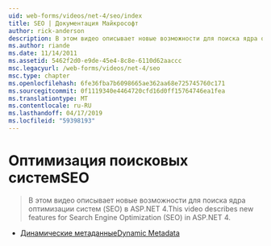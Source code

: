 ```yaml
---
uid: web-forms/videos/net-4/seo/index
title: SEO | Документация Майкрософт
author: rick-anderson
description: В этом видео описывает новые возможности для поиска ядра оптимизации систем (SEO) в ASP.NET 4.
ms.author: riande
ms.date: 11/14/2011
ms.assetid: 5462f2d0-e9de-45e4-8c8e-6110d62aaccc
msc.legacyurl: /web-forms/videos/net-4/seo
msc.type: chapter
ms.openlocfilehash: 6fe36fba7b6098665ae362aa68e725745760c171
ms.sourcegitcommit: 0f1119340e4464720cfd16d0ff15764746ea1fea
ms.translationtype: MT
ms.contentlocale: ru-RU
ms.lasthandoff: 04/17/2019
ms.locfileid: "59398193"
---
```

# <a name="seo"></a><span data-ttu-id="b72e5-103">Оптимизация поисковых систем</span><span class="sxs-lookup"><span data-stu-id="b72e5-103">SEO</span></span>

> <span data-ttu-id="b72e5-104">В этом видео описывает новые возможности для поиска ядра оптимизации систем (SEO) в ASP.NET 4.</span><span class="sxs-lookup"><span data-stu-id="b72e5-104">This video describes new features for Search Engine Optimization (SEO) in ASP.NET 4.</span></span>


- [<span data-ttu-id="b72e5-105">Динамические метаданные</span><span class="sxs-lookup"><span data-stu-id="b72e5-105">Dynamic Metadata</span></span>](aspnet-4-quick-hit-dynamic-metadata.md)
